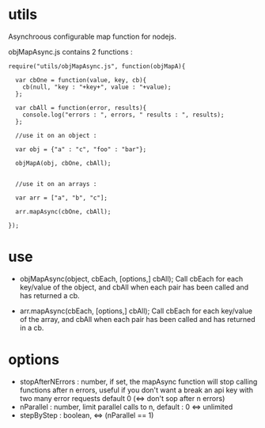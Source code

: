 utils
=====

Asynchroous configurable map function for nodejs.

objMapAsync.js contains 2 functions :

    require("utils/objMapAsync.js", function(objMapA){
      
      var cbOne = function(value, key, cb){
        cb(null, "key : "+key+", value : "+value);
      };
      
      var cbAll = function(error, results){
        console.log("errors : ", errors, " results : ", results);
      };
      
      //use it on an object :
      
      var obj = {"a" : "c", "foo" : "bar"};
      
      objMapA(obj, cbOne, cbAll);
      
      
      //use it on an arrays :
      
      var arr = ["a", "b", "c"];
      
      arr.mapAsync(cbOne, cbAll);
      
    });

use
=====
* objMapAsync(object, cbEach, [options,] cbAll);
Call cbEach for each key/value of the object, and cbAll when each pair has been called and has returned a cb.

* arr.mapAsync(cbEach, [options,] cbAll);
Call cbEach for each key/value of the array, and cbAll when each pair has been called and has returned in a cb.

options
=====

* stopAfterNErrors : number, if set, the mapAsync function will stop calling functions after n errors, useful if you don't want a break an api key with two many error requests
default 0 (<=> don't sop after n errors)
* nParallel : number, limit parallel calls to n, default : 0 <=> unlimited
* stepByStep : boolean, <=> (nParallel == 1)
